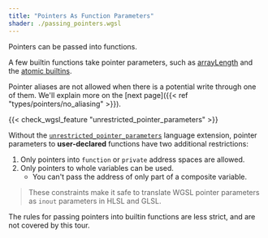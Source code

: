 ```yaml
---
title: "Pointers As Function Parameters"
shader: ./passing_pointers.wgsl
---
```


Pointers can be passed into functions.

A few builtin functions take pointer parameters, such as
[arrayLength](https://w3.org/TR/wgsl/#arrayLength-builtin) and
the [atomic builtins](https://w3.org/TR/wgsl/#atomic-builtin-functions).

Pointer aliases are not allowed when there is a potential write through one of them.
We'll explain more on the [next page]({{< ref "types/pointers/no_aliasing" >}}).

{{< check_wgsl_feature "unrestricted_pointer_parameters" >}}

Without the [`unrestricted_pointer_parameters`](https://www.w3.org/TR/WGSL/#language-extensions-sec) language extension, pointer parameters to **user-declared** functions have two additional restrictions:

1. Only pointers into `function` or `private` address spaces are allowed.
2. Only pointers to whole variables can be used.
    * You can't pass the address of only part of a composite variable.

> These constraints make it safe to translate WGSL pointer parameters as `inout` parameters
> in HLSL and GLSL.

The rules for passing pointers into builtin functions are less strict,
and are not covered by this tour.
